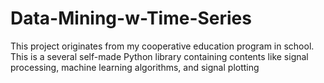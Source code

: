 # Data-Mining-w-Time-Series
This project originates from my cooperative education program in school. This is a several self-made Python library containing contents like signal processing, machine learning algorithms, and signal plotting
